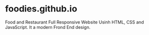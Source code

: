 # foodies.github.io
Food and Restaurant Full Responsive Website Usinh HTML, CSS and JavaScript. It a modern Frond End design. 
